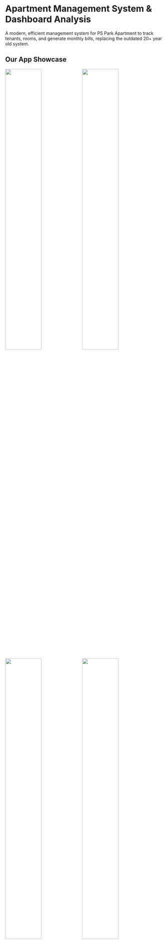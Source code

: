 # Apartment Management System & Dashboard Analysis

A modern, efficient management system for PS Park Apartment to track tenants, rooms, and generate monthly bills, replacing the outdated 20+ year old system.

## Our App Showcase

<p float="left">
  <img src="https://github.com/sawzwe/SP2AMS/assets/94424420/cb97c942-5aeb-4713-8080-ddd968d483f8" width="48%" />
  <img src="https://github.com/sawzwe/SP2AMS/assets/94424420/75e9a82e-7815-45b6-a93a-75edce8dff94" width="48%" /> 
</p>
<p float="left">
  <img src="https://github.com/sawzwe/SP2AMS/assets/94424420/8e5948c6-815c-4ddc-acb0-48de4d55bc35" width="48%" />
  <img src="https://github.com/sawzwe/SP2AMS/assets/94424420/099c2785-7142-42b8-8378-f608d33d9137" width="48%" />
</p>

## External Exposure (PS Park Apartment)
PS Park Apartment has a management system where they keep track of the tenants and rooms. They have a system where they can generate bills monthly. This system was developed 20+ years ago and now they want a more efficient and modern approach for their system. 

## Table of Contents

- [Introduction](#introduction)
- [Features](#features)
- [Technology Stack](#technology-stack)
- [Getting Started](#getting-started)
  - [Prerequisites](#prerequisites)
  - [Installation](#installation)
- [Usage](#usage)
- [App Architecture](#app-architecture)
- [Contributing](#contributing)
- [Team](#team)
- [Acknowledgments](#acknowledgments)
- [License](#license)

## Introduction

Provide a more detailed introduction to your project. Include motivation, potential uses, and challenges addressed by your project.

## Features

- Feature 1: Describe what it does.
- Feature 2: Describe what it does.
- Feature 3: Describe what it does.
- Add more as needed.

## Technology Stack

Detail the technologies, frameworks, libraries, and tools used in your project.

- **Frontend**:
![Material-UI (MUI)](https://img.shields.io/badge/-Material--UI-007FFF?logo=mui&logoColor=white) ![Nextron](https://img.shields.io/badge/-Nextron-47848F?logo=electron&logoColor=white)






- **Backend**: 
![Express](https://img.shields.io/badge/-Express-000000?logo=express&logoColor=white)
![Prisma](https://img.shields.io/badge/-Prisma-2D3748?logo=prisma&logoColor=white)
- **Database**:
![PostgreSQL](https://img.shields.io/badge/-PostgreSQL-336791?logo=postgresql&logoColor=white)
- **Others**: 
![GitHub](https://img.shields.io/badge/-GitHub-181717?logo=github&logoColor=white)
![Jira](https://img.shields.io/badge/-Jira-0052CC?logo=jira&logoColor=white)

## Getting Started





### Prerequisites

List everything needed to get started with your project.

#### 1. Hardware Requirements
- A computer with at least 2GB RAM or any mid range CPU.
- A local server for developer hosting the application and database.

#### 2. Software Requirements

##### Operating System
- Windows xp/7/8.1/10/11

#### 3. Database Management System (DBMS)
- **PostgreSQL**: For storing and managing application data.

#### 4. Development Tools

##### Backend Development
- **Prisma**: For the backend logic.
- **Express Node.js**: For advanced features and fault tolerance.

##### Frontend Development
- **React**: For building the user interface.
- **Next.js**: For server-side rendering and static site generation.
- **HTML5 and Material-UI (MUI)**: For responsive design.

##### Version Control System
- **Git**: With GitHub as the repository hosting service.

##### Project Management Tools
- **Jira**: For agile project management and collaboration.

#### 5. Other Tools
- **Nextron**: For developing cross-platform desktop applications (if needed).
- **LibreOffice**: For document processing and contract generation functionalities.
- **Node.js**: To run JavaScript on the server side.
- **Danfo.js**: For handling data structures and data analysis (if applicable).

### Installation
Instructions for setting up a local development environment by followng the detailed Setup Guideline PDF.

[Setup Guideline.pdf](https://github.com/AhmadYasi/SP2AMS/files/14738690/Setup.Guideline.pdf)

## Usage

## App Architecture
<p float="left">
  <img src="https://github.com/AhmadYasi/SP2AMS/assets/130148111/d7fd7ca1-e31a-45a8-abf7-27f877924ecc" width="48%" />
  <img src="https://github.com/AhmadYasi/SP2AMS/assets/130148111/3400aa38-4e87-431a-9646-e6de8a039aef" width="48%" /> 
</p>
## Team

#### Ahmad Yasi Faizi, 6238001
#### Zwe Min Maw, 6238135
#### Saw Zwe Wai Yan, 6318013

## Acknowledgments

#### We would like to express our heartfelt gratitude to Asst. Prof. Dr. Rachsuda Setthawong, Asst. Prof. Dr. Pisal Setthawong, and the Apartment Manager, Mr. Pishan Setthawong, for their guidance and support throughout our senior project. Their expert advice, encouragement, and timely feedback have been instrumental in making our project a success. It helped us identify key areas of importance and guided us on what to pursue and what to avoid. The weekly meetings provided us with a clear roadmap for our next steps, and their review of our final page functionality was precise and detailed.
#### We would also like to extend our thanks to Mr. Chayapol Moemeng and Asst. Prof. Dr. Anilkumar Kothalil Gopalakrishnan, who willingly accepted to be our committee members. Their valuable insights and constructive feedback have greatly improved the quality of our project.
#### We are also grateful to our friends who were part of this project, supporting us and providing valuable feedback. Their contributions were crucial in shaping our project and ensuring its success.
#### Finally, we express our sincere appreciation to Assumption University for providing us with the necessary resources and support to complete this project. This opportunity has been invaluable, and the knowledge gained from this experience will undoubtedly aid us in our ongoing learning and growth.

## Thank you for more detailed showcase, check our YouTube video.
